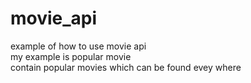 # movie_api
example of how to use movie api  
my example is popular movie  
contain popular movies which can be
found evey where
